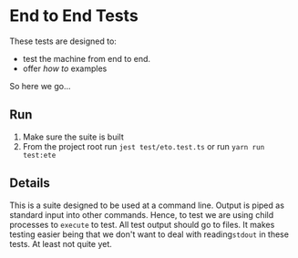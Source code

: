 # End to End Tests

These tests are designed to:
* test the machine from end to end.
* offer _how to_ examples

So here we go...

## Run

1. Make sure the suite is built
2. From the project root run `jest test/eto.test.ts` or run `yarn run test:ete`

## Details

This is a suite designed to be used at a command line. Output is piped as standard input
into other commands. Hence, to test we are using child processes to `execute` to test.
All test output should go to files. It makes testing easier being that we don't want to 
deal with reading`stdout` in these tests. At least not quite yet.